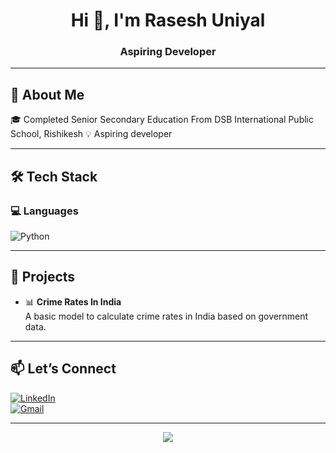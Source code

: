 <h1 align="center">Hi 👋, I'm Rasesh Uniyal</h1>
<h3 align="center">Aspiring Developer</h3>

---

## 🧠 About Me

🎓 Completed Senior Secondary Education From DSB International Public School, Rishikesh
💡 Aspiring developer  

---

## 🛠️ Tech Stack

### 💻 Languages
![Python](https://img.shields.io/badge/Python-3776AB?style=flat-square&logo=python&logoColor=white)

---

## 🚀 Projects

- 📊 **Crime Rates In India**  
  A basic model to calculate crime rates in India based on government data.

---


## 📫 Let’s Connect

[![LinkedIn](https://img.shields.io/badge/LinkedIn-blue?style=flat-square&logo=linkedin&logoColor=white)](https://www.linkedin.com/in/rasesh-uniyal-83b7b7234/)  
[![Gmail](https://img.shields.io/badge/Email-D14836?style=flat-square&logo=gmail&logoColor=white)](mailto:raseshuniyal@gmail.com)

---

<p align="center">
  <img src="https://quotes-github-readme.vercel.app/api?type=horizontal&theme=radical" />
</p>
